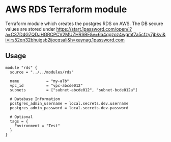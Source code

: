 # AWS RDS Terraform module

Terraform module which creates the postgres RDS on AWS. The DB secure values are stored under https://start.1password.com/open/i?a=C37D4GZQDJHGRCPCV2MUZHRSBE&v=6a4qgzoz4wgmf7a5cfzy7jbkvi&i=irs52qn32bhujgsb2ijocqsali&h=xaynag.1password.com

## Usage

```hcl
module "rds" {
  source = "../../modules/rds"

  name            = "my-alb"
  vpc_id          = "vpc-abcde012"
  subnets         = ["subnet-abcde012", "subnet-bcde012a"]

  # Database Information
  postgres_admin_username = local.secrets.dev.username
  postgres_admin_password = local.secrets.dev.password

  # Optional
  tags = {
    Environment = "Test"
  }
}
```
